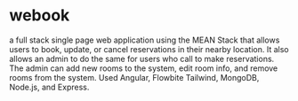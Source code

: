 # webook

a full stack single page web application using the MEAN Stack that allows users to book, update, or cancel reservations in their nearby location. It also allows an admin to do the same for users who call to make reservations. The admin can add new rooms to the system, edit room info, and remove rooms from the system. Used Angular, Flowbite Tailwind, MongoDB, Node.js, and Express.

